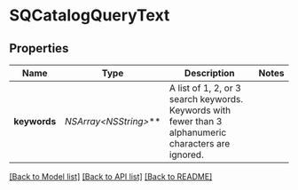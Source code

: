 # SQCatalogQueryText

## Properties
Name | Type | Description | Notes
------------ | ------------- | ------------- | -------------
**keywords** | **NSArray&lt;NSString*&gt;*** | A list of 1, 2, or 3 search keywords. Keywords with fewer than 3 alphanumeric characters are ignored. | 

[[Back to Model list]](../README.md#documentation-for-models) [[Back to API list]](../README.md#documentation-for-api-endpoints) [[Back to README]](../README.md)


